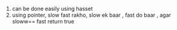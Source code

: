 1. can be done easily using hasset
2. using pointer, slow fast rakho, slow ek baar , fast do baar , agar sloww== fast return true